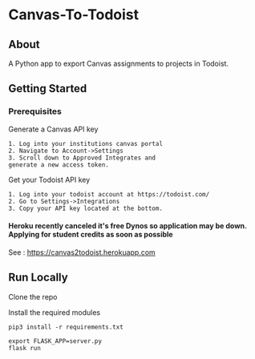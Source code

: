 # Canvas-To-Todoist

## About 

A Python app to export Canvas assignments to projects in Todoist.

## Getting Started <a name = "getting_started"></a>
### Prerequisites

Generate a Canvas API key
```
1. Log into your institutions canvas portal
2. Navigate to Account->Settings
3. Scroll down to Approved Integrates and
generate a new access token.
```

Get your Todoist API key
```
1. Log into your todoist account at https://todoist.com/
2. Go to Settings->Integrations
3. Copy your API key located at the bottom.
```
#### Heroku recently canceled it's free Dynos so application may be down. Applying for student credits as soon as possible
See : https://canvas2todoist.herokuapp.com 
## Run Locally <a name = "Run Locally"></a>

Clone the repo

Install the required modules
```
pip3 install -r requirements.txt
```
```
export FLASK_APP=server.py
flask run
```

